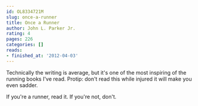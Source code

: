 ```yaml
---
id: OL8334721M
slug: once-a-runner
title: Once a Runner
author: John L. Parker Jr.
rating: 4
pages: 226
categories: []
reads:
- finished_at: '2012-04-03'
---
```

Technically the writing is average, but it's one of the most inspiring of the running books I've read.
Protip: don't read this while injured it will make you even sadder.

If you're a runner, read it.
If you're not, don't.
